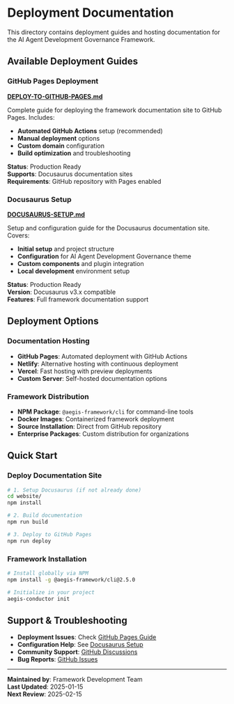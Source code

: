<!--
@aegisFrameworkVersion: 2.5.0
@intent: Deployment directory index and navigation
@context: Index for all deployment and hosting documentation
@mode: strict
-->

# Deployment Documentation

This directory contains deployment guides and hosting documentation for the AI Agent Development Governance Framework.

## Available Deployment Guides

### GitHub Pages Deployment
**[DEPLOY-TO-GITHUB-PAGES.md](DEPLOY-TO-GITHUB-PAGES.md)**

Complete guide for deploying the framework documentation site to GitHub Pages. Includes:

- **Automated GitHub Actions** setup (recommended)
- **Manual deployment** options
- **Custom domain** configuration
- **Build optimization** and troubleshooting

**Status**: Production Ready  
**Supports**: Docusaurus documentation sites  
**Requirements**: GitHub repository with Pages enabled

### Docusaurus Setup
**[DOCUSAURUS-SETUP.md](DOCUSAURUS-SETUP.md)**

Setup and configuration guide for the Docusaurus documentation site. Covers:

- **Initial setup** and project structure
- **Configuration** for AI Agent Development Governance theme
- **Custom components** and plugin integration
- **Local development** environment setup

**Status**: Production Ready  
**Version**: Docusaurus v3.x compatible  
**Features**: Full framework documentation support

## Deployment Options

### Documentation Hosting
- **GitHub Pages**: Automated deployment with GitHub Actions
- **Netlify**: Alternative hosting with continuous deployment
- **Vercel**: Fast hosting with preview deployments
- **Custom Server**: Self-hosted documentation options

### Framework Distribution
- **NPM Package**: `@aegis-framework/cli` for command-line tools
- **Docker Images**: Containerized framework deployment
- **Source Installation**: Direct from GitHub repository
- **Enterprise Packages**: Custom distribution for organizations

## Quick Start

### Deploy Documentation Site
```bash
# 1. Setup Docusaurus (if not already done)
cd website/
npm install

# 2. Build documentation
npm run build

# 3. Deploy to GitHub Pages
npm run deploy
```

### Framework Installation
```bash
# Install globally via NPM
npm install -g @aegis-framework/cli@2.5.0

# Initialize in your project
aegis-conductor init
```

## Support & Troubleshooting

- **Deployment Issues**: Check [GitHub Pages Guide](DEPLOY-TO-GITHUB-PAGES.md#troubleshooting)
- **Configuration Help**: See [Docusaurus Setup](DOCUSAURUS-SETUP.md#configuration)
- **Community Support**: [GitHub Discussions](https://github.com/your-org/aegis-framework/discussions)
- **Bug Reports**: [GitHub Issues](https://github.com/your-org/aegis-framework/issues)

---

**Maintained by**: Framework Development Team  
**Last Updated**: 2025-01-15  
**Next Review**: 2025-02-15
